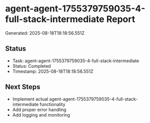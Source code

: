 # agent-agent-1755379759035-4-full-stack-intermediate Report

Generated: 2025-08-18T18:18:56.551Z

## Status
- Task: agent-agent-1755379759035-4-full-stack-intermediate
- Status: Completed
- Timestamp: 2025-08-18T18:18:56.551Z

## Next Steps
- Implement actual agent-agent-1755379759035-4-full-stack-intermediate functionality
- Add proper error handling
- Add logging and monitoring
